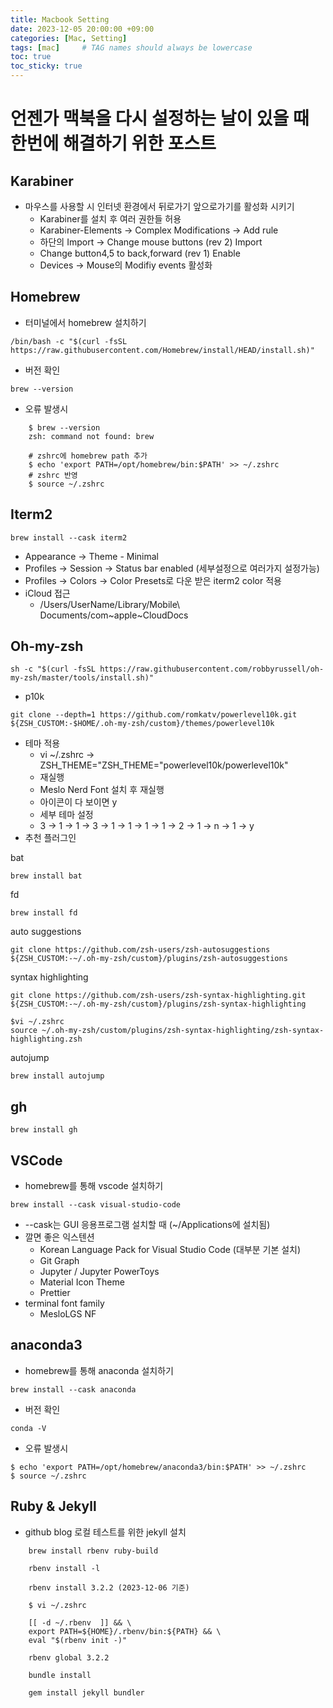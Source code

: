 ```yaml
---
title: Macbook Setting
date: 2023-12-05 20:00:00 +09:00
categories: [Mac, Setting]
tags: [mac]     # TAG names should always be lowercase
toc: true
toc_sticky: true
---
```


# 언젠가 맥북을 다시 설정하는 날이 있을 때 한번에 해결하기 위한 포스트

## Karabiner
- 마우스를 사용할 시 인터넷 환경에서 뒤로가기 앞으로가기를 활성화 시키기
	- Karabiner를 설치 후 여러 권한들 허용
	- Karabiner-Elements &rarr; Complex Modifications &rarr; Add rule
	- 하단의 Import &rarr; Change mouse buttons (rev 2) Import
	- Change button4,5 to back,forward (rev 1) Enable
	- Devices &rarr; Mouse의 Modifiy events 활성화

## Homebrew
- 터미널에서 homebrew 설치하기
```
/bin/bash -c "$(curl -fsSL https://raw.githubusercontent.com/Homebrew/install/HEAD/install.sh)"
```

- 버전 확인
```
brew --version
```

- 오류 발생시
```
	$ brew --version
	zsh: command not found: brew

	# zshrc에 homebrew path 추가
	$ echo 'export PATH=/opt/homebrew/bin:$PATH' >> ~/.zshrc
	# zshrc 반영
	$ source ~/.zshrc
```

## Iterm2
```
brew install --cask iterm2
```
- Appearance &rarr; Theme - Minimal
- Profiles &rarr; Session &rarr; Status bar enabled (세부설정으로 여러가지 설정가능)
- Profiles &rarr; Colors &rarr; Color Presets로 다운 받은 iterm2 color 적용
- iCloud 접근
	- /Users/UserName/Library/Mobile\ Documents/com~apple~CloudDocs

## Oh-my-zsh
```
sh -c "$(curl -fsSL https://raw.githubusercontent.com/robbyrussell/oh-my-zsh/master/tools/install.sh)"
```
- p10k
```
git clone --depth=1 https://github.com/romkatv/powerlevel10k.git ${ZSH_CUSTOM:-$HOME/.oh-my-zsh/custom}/themes/powerlevel10k
```
- 테마 적용
	- vi ~/.zshrc &rarr; ZSH_THEME="ZSH_THEME="powerlevel10k/powerlevel10k"
	- 재실행
	- Meslo Nerd Font 설치 후 재실행
	- 아이콘이 다 보이면 y
	- 세부 테마 설정
	- 3 &rarr; 1 &rarr; 1 &rarr; 3 &rarr; 1 &rarr; 1 &rarr; 1 &rarr; 1 &rarr; 2 &rarr; 1 &rarr; n &rarr; 1 &rarr; y 
- 추천 플러그인

bat
```
brew install bat
```
fd
```
brew install fd
```
auto suggestions
```
git clone https://github.com/zsh-users/zsh-autosuggestions ${ZSH_CUSTOM:-~/.oh-my-zsh/custom}/plugins/zsh-autosuggestions
```
syntax highlighting
```
git clone https://github.com/zsh-users/zsh-syntax-highlighting.git ${ZSH_CUSTOM:-~/.oh-my-zsh/custom}/plugins/zsh-syntax-highlighting

$vi ~/.zshrc
source ~/.oh-my-zsh/custom/plugins/zsh-syntax-highlighting/zsh-syntax-highlighting.zsh
```
autojump
```
brew install autojump
```

## gh
```
brew install gh
```

## VSCode
- homebrew를 통해 vscode 설치하기
```
brew install --cask visual-studio-code
```
- --cask는 GUI 응용프로그램 설치할 때 (~/Applications에 설치됨)
- 깔면 좋은 익스텐션
	- Korean Language Pack for Visual Studio Code (대부분 기본 설치)
	- Git Graph
	- Jupyter / Jupyter PowerToys
	- Material Icon Theme
	- Prettier
- terminal font family
	- MesloLGS NF

## anaconda3
- homebrew를 통해 anaconda 설치하기
```
brew install --cask anaconda
```
- 버전 확인
```
conda -V
```
- 오류 발생시
```
$ echo 'export PATH=/opt/homebrew/anaconda3/bin:$PATH' >> ~/.zshrc
$ source ~/.zshrc
```

## Ruby & Jekyll
- github blog 로컬 테스트를 위한 jekyll 설치
```
	brew install rbenv ruby-build

	rbenv install -l

	rbenv install 3.2.2 (2023-12-06 기준)

	$ vi ~/.zshrc

	[[ -d ~/.rbenv  ]] && \
  	export PATH=${HOME}/.rbenv/bin:${PATH} && \
  	eval "$(rbenv init -)"

	rbenv global 3.2.2

	bundle install

	gem install jekyll bundler
```
